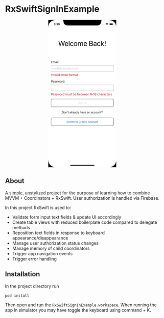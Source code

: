 # RxSwiftSignInExample

<p align="center">
    <img src="Media/sign_in.gif?raw=true" alt="Sign-in Movie"> 
</p>

## **About**

A simple, unstylized project for the purpose of learning how to combine MVVM + Coordinators + RxSwift. User authorization is handled via Firebase.

In this project RxSwift is used to:

- Validate form input text fields & update UI accordingly
- Create table views with reduced boilerplate code compared to delegate methods
- Reposition text fields in response to keyboard appearance/disappearance
- Manage user authorization status changes
- Manage memory of child coordinators
- Trigger app navigation events
- Trigger error handling

## **Installation**

In the project directory run

```
pod install
```

Then open and run the `RxSwiftSignInExample.workspace`. When running the app in simulator you may have toggle the keyboard using command + K.
